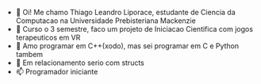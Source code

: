 - 👋 Oi! Me chamo Thiago Leandro Liporace, estudante de Ciencia da Computacao na Universidade Prebisteriana Mackenzie
- 👀 Curso o 3 semestre, faco um projeto de Iniciacao Cientifica com jogos terapeuticos em VR
- 🌱 Amo programar em C++(xodo), mas sei programar em C e Python tambem
- 💞️ Em relacionamento serio com structs
- 📫 Programador iniciante

<!---
thiliporace/thiliporace is a ✨ special ✨ repository because its `README.md` (this file) appears on your GitHub profile.
You can click the Preview link to take a look at your changes.
--->
